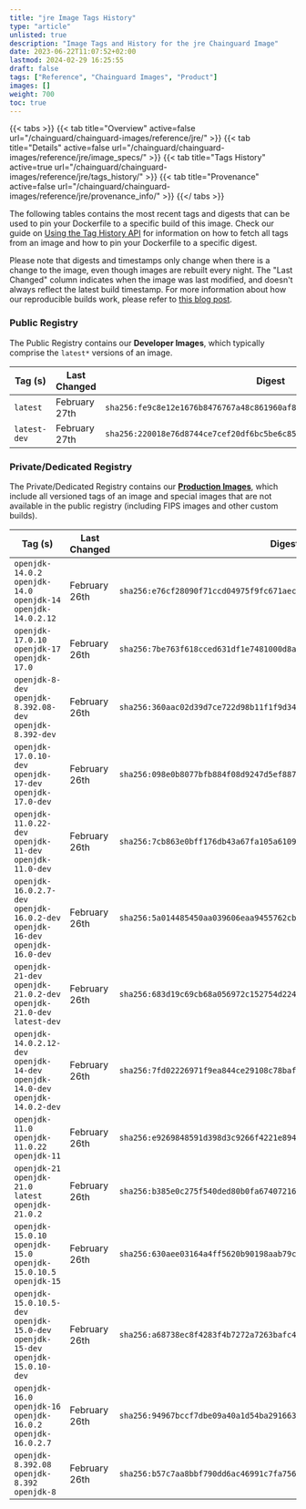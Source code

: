 ```yaml
---
title: "jre Image Tags History"
type: "article"
unlisted: true
description: "Image Tags and History for the jre Chainguard Image"
date: 2023-06-22T11:07:52+02:00
lastmod: 2024-02-29 16:25:55
draft: false
tags: ["Reference", "Chainguard Images", "Product"]
images: []
weight: 700
toc: true
---
```


{{< tabs >}}
{{< tab title="Overview" active=false url="/chainguard/chainguard-images/reference/jre/" >}}
{{< tab title="Details" active=false url="/chainguard/chainguard-images/reference/jre/image_specs/" >}}
{{< tab title="Tags History" active=true url="/chainguard/chainguard-images/reference/jre/tags_history/" >}}
{{< tab title="Provenance" active=false url="/chainguard/chainguard-images/reference/jre/provenance_info/" >}}
{{</ tabs >}}

The following tables contains the most recent tags and digests that can be used to pin your Dockerfile to a specific build of this image. Check our guide on [Using the Tag History API](/chainguard/chainguard-images/using-the-tag-history-api/) for information on how to fetch all tags from an image and how to pin your Dockerfile to a specific digest.

Please note that digests and timestamps only change when there is a change to the image, even though images are rebuilt every night. The "Last Changed" column indicates when the image was last modified, and doesn't always reflect the latest build timestamp. For more information about how our reproducible builds work, please refer to [this blog post](https://www.chainguard.dev/unchained/reproducing-chainguards-reproducible-image-builds).

### Public Registry
The Public Registry contains our **Developer Images**, which typically comprise the `latest*` versions of an image.

| Tag (s)       | Last Changed  | Digest                                                                    |
|---------------|---------------|---------------------------------------------------------------------------|
|  `latest`     | February 27th | `sha256:fe9c8e12e1676b8476767a48c861960af8e6e74932d8e79f059e1b3b41dafaf7` |
|  `latest-dev` | February 27th | `sha256:220018e76d8744ce7cef20df6bc5be6c851028b55ce17da51c8b3756de71c3ce` |


### Private/Dedicated Registry
The Private/Dedicated Registry contains our **[Production Images](https://www.chainguard.dev/chainguard-images)**, which include all versioned tags of an image and special images that are not available in the public registry (including FIPS images and other custom builds).

| Tag (s)                                                                            | Last Changed  | Digest                                                                    |
|------------------------------------------------------------------------------------|---------------|---------------------------------------------------------------------------|
|  `openjdk-14.0.2` `openjdk-14.0` `openjdk-14` `openjdk-14.0.2.12`                  | February 26th | `sha256:e76cf28090f71ccd04975f9fc671aeca5e03cd676ee52a226b14a4aed2c584c9` |
|  `openjdk-17.0.10` `openjdk-17` `openjdk-17.0`                                     | February 26th | `sha256:7be763f618cced631df1e7481000d8aa516548046082f47ce13f35e7480ffe96` |
|  `openjdk-8-dev` `openjdk-8.392.08-dev` `openjdk-8.392-dev`                        | February 26th | `sha256:360aac02d39d7ce722d98b11f1f9d34de7fe8d0885795c3d87ed11d2bb682eca` |
|  `openjdk-17.0.10-dev` `openjdk-17-dev` `openjdk-17.0-dev`                         | February 26th | `sha256:098e0b8077bfb884f08d9247d5ef887a9b83799d3c30d7e7ffeb5abeb40dc144` |
|  `openjdk-11.0.22-dev` `openjdk-11-dev` `openjdk-11.0-dev`                         | February 26th | `sha256:7cb863e0bff176db43a67fa105a6109197e17a0aef3226c355964bbc4528e6be` |
|  `openjdk-16.0.2.7-dev` `openjdk-16.0.2-dev` `openjdk-16-dev` `openjdk-16.0-dev`   | February 26th | `sha256:5a014485450aa039606eaa9455762cbea56323cfb6ef60b2d2d4a1a7b7465184` |
|  `openjdk-21-dev` `openjdk-21.0.2-dev` `openjdk-21.0-dev` `latest-dev`             | February 26th | `sha256:683d19c69cb68a056972c152754d22414986c4fd1bf37ac13c64e6ebf8f8a628` |
|  `openjdk-14.0.2.12-dev` `openjdk-14-dev` `openjdk-14.0-dev` `openjdk-14.0.2-dev`  | February 26th | `sha256:7fd02226971f9ea844ce29108c78baf804b8386f6066bff89909463d41be3886` |
|  `openjdk-11.0` `openjdk-11.0.22` `openjdk-11`                                     | February 26th | `sha256:e9269848591d398d3c9266f4221e89435a80e5912301dfea727414a7307704c4` |
|  `openjdk-21` `openjdk-21.0` `latest` `openjdk-21.0.2`                             | February 26th | `sha256:b385e0c275f540ded80b0fa67407216656bb52da32493a43b641eea48019a087` |
|  `openjdk-15.0.10` `openjdk-15.0` `openjdk-15.0.10.5` `openjdk-15`                 | February 26th | `sha256:630aee03164a4ff5620b90198aab79c3d5814ab6312d529ce28e7652a029e84d` |
|  `openjdk-15.0.10.5-dev` `openjdk-15.0-dev` `openjdk-15-dev` `openjdk-15.0.10-dev` | February 26th | `sha256:a68738ec8f4283f4b7272a7263bafc49f559a83a76093711f53efe9b35800852` |
|  `openjdk-16.0` `openjdk-16` `openjdk-16.0.2` `openjdk-16.0.2.7`                   | February 26th | `sha256:94967bccf7dbe09a40a1d54ba2916634cd56d664da6015f461f9e4f7d38b98bf` |
|  `openjdk-8.392.08` `openjdk-8.392` `openjdk-8`                                    | February 26th | `sha256:b57c7aa8bbf790dd6ac46991c7fa7562757cd06829613e79b4db6f0d6b843804` |

